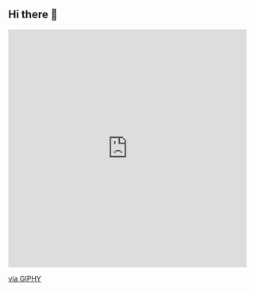 ## Hi there 👋

<iframe src="https://giphy.com/embed/qOibHpAN5xwLTyzAiK" width="480" height="480" frameBorder="0" class="giphy-embed" allowFullScreen></iframe><p><a href="https://giphy.com/stickers/starwars-darth-vader-anakin-skywalker-qOibHpAN5xwLTyzAiK">via GIPHY</a></p>

<!--
**agentepeke/agentepeke** is a ✨ _special_ ✨ repository because its `README.md` (this file) appears on your GitHub profile.

Here are some ideas to get you started:

- 🔭 I’m currently working on ...
- 🌱 I’m currently learning ...
- 👯 I’m looking to collaborate on ...
- 🤔 I’m looking for help with ...
- 💬 Ask me about ...
- 📫 How to reach me: ...
- 😄 Pronouns: ...
- ⚡ Fun fact: ...
-->

